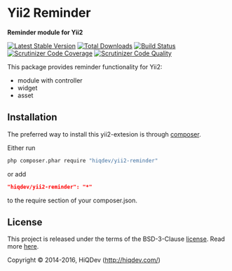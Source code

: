 Yii2 Reminder
=============

**Reminder module for Yii2**

[![Latest Stable Version](https://poser.pugx.org/hiqdev/yii2-reminder/v/stable)](https://packagist.org/packages/hiqdev/yii2-reminder)
[![Total Downloads](https://poser.pugx.org/hiqdev/yii2-reminder/downloads)](https://packagist.org/packages/hiqdev/yii2-reminder)
[![Build Status](https://img.shields.io/travis/hiqdev/yii2-reminder.svg)](https://travis-ci.org/hiqdev/yii2-reminder)
[![Scrutinizer Code Coverage](https://img.shields.io/scrutinizer/coverage/g/hiqdev/yii2-reminder.svg)](https://scrutinizer-ci.com/g/hiqdev/yii2-reminder/)
[![Scrutinizer Code Quality](https://img.shields.io/scrutinizer/g/hiqdev/yii2-reminder.svg)](https://scrutinizer-ci.com/g/hiqdev/yii2-reminder/)

This package provides reminder functionality for Yii2:

- module with controller
- widget
- asset

## Installation

The preferred way to install this yii2-extesion is through [composer](http://getcomposer.org/download/).

Either run

```sh
php composer.phar require "hiqdev/yii2-reminder"
```

or add

```json
"hiqdev/yii2-reminder": "*"
```

to the require section of your composer.json.

## License

This project is released under the terms of the BSD-3-Clause [license](LICENSE).
Read more [here](http://choosealicense.com/licenses/bsd-3-clause).

Copyright © 2014-2016, HiQDev (http://hiqdev.com/)
